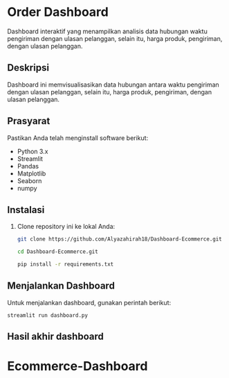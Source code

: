 # Order Dashboard

Dashboard interaktif yang menampilkan analisis data hubungan waktu pengiriman dengan ulasan pelanggan, selain itu, harga produk, pengiriman, dengan ulasan pelanggan.

## Deskripsi

Dashboard ini memvisualisasikan data hubungan antara waktu pengiriman dengan ulasan pelanggan, selain itu, harga produk, pengiriman, dengan ulasan pelanggan.

## Prasyarat

Pastikan Anda telah menginstall software berikut:

- Python 3.x
- Streamlit
- Pandas
- Matplotlib 
- Seaborn 
- numpy

## Instalasi

1. Clone repository ini ke lokal Anda:
   ```bash
   git clone https://github.com/Alyazahirah18/Dashboard-Ecommerce.git

   cd Dashboard-Ecommerce.git

   pip install -r requirements.txt

## Menjalankan Dashboard
Untuk menjalankan dashboard, gunakan perintah berikut:

    streamlit run dashboard.py

## Hasil akhir dashboard


   # Ecommerce-Dashboard
